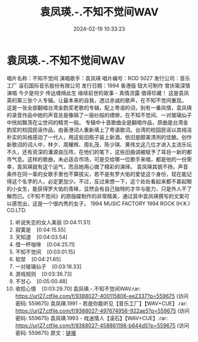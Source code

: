 ﻿---
title: 袁凤瑛.-.不知不觉间WAV
date: 2024-02-19 10:33:23
categories: WAV车载音乐、镜像
tags: 华语中文
---
# 袁凤瑛.-.不知不觉间WAV

唱片名称：不知不觉间
演唱歌手：袁凤瑛
唱片编号：ROD 5027
发行公司：音乐工厂 滚石国际音乐股份有限公司
发行日期：1994
香港版
钮大可制作
曾庆瑜深情演唱 今夕是何夕
传达缠绵此生
缘续前世的故事 - 真情流露 值得珍藏！
这是袁凤英的第三张个人专辑。让最本来的自我，透过赤诚的歌声，在不知不觉间重现。
这是一张全部翻唱台湾金韵奖老歌的专辑，配上粤语的词，别有一番风情，袁凤瑛的录音作品中她的声音总是像隔了一层纱般的缥缈，在不知不觉间、一对玻璃仙子中恍如飘荡在尘世间的精灵一般。
专辑中十首歌曲全是翻唱作品，原曲是台湾金韵奖的校园民谣作品，由香港词人重新填上了粤语歌词。台湾的校园民谣以其纯洁朴实的风格感动了一代人，用这些旧瓶子装上新酒，依旧是醇美清洌的佳酿。创作新歌词的词人中，林夕、周耀辉、周礼茂、陈少琪、黄伟文这几位才进入主流乐坛不久，还有资深的潘源良压阵，在他们的笔下，这些旧曲调被赋予了耳目一新的都市气息。这样的歌曲，未必适合市场，可是交给哪一位歌手来唱，都是他的一份荣幸，袁凤瑛就有这个运气，而且她用心做了精彩的演绎。
袁凤瑛其貌不扬，声音条件在同一辈的女歌手里也不算拔尖，若不是有罗大佑的爱徒这个身份，现在能记得这个名字的人，必定更加少。不过，反过来想一下，这个处处看起来都不甚起眼的小女生，能获得罗大佑的青睐，显然会有自己独特的才华与能力，只是外人不了解而已。《不知不觉间》的原版碟制作的非常精美，通过其中袁凤瑛撰写的文案可以感觉出，这是一个很内秀的女子。
1994 MUSIC FACTORY
1994 ROCK (H.K.) CO.LTD.
01. 听说失恋的女人美丽
[0:04:11.51]
02. 寂寞是    [0:04:15.55]
03. 天知道    [0:04:03.54]
04. 借一杯咖啡    [0:04:25.11]
05. 不知不觉间    [0:03:01.15]
06. 软禁    [0:04:21.65]
07. 一对玻璃仙子    [0:03:16.33]
08. 游戏规则    [0:03:36.73]
09. 不甘心    [0:05:00.48]
10. 收拾心情    [0:03:29.70]
袁凤瑛.-.不知不觉间WAV.rar: https://url27.ctfile.com/f/9388027-400115806-ee2337?p=559675
(访问密码: 559675)
袁凤瑛.1991 - 若是你能听见【音乐工厂】【WAV+CUE】.rar: https://url27.ctfile.com/f/9388027-497674956-922ae5?p=559675
(访问密码: 559675)
袁凤瑛.1993 - 戏迷情人【滚石】【WAV+CUE】.rar: https://url27.ctfile.com/f/9388027-458861198-b644d5?p=559675
(访问密码: 559675)
原文：[链接](https://blog.sina.com.cn/s/blog_1647c7e76010314hc.html)